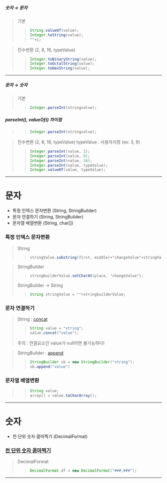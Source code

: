 ##### 숫자 → 문자
>기본
>>```java
>>String.valueOf(value);
>>Integer.toString(value);
>>""+i;
>>```

>진수변환 (2, 8, 16, typeValue)
>>```java
>>Integer.toBinaryString(value);
>>Integer.toOctalString(value);
>>Integer.toHexString(value);
>>```
---

##### 문자 → 숫자

>기본
>>```java
>>Integer.parseInt(stringvalue);
>>```

##### parseInt(), valueOf() 차이점

>>```java
>>Integer.parseInt(stringvalue);
>>```

>진수변환 (2, 8, 16, typeValue)
>typeValue : 사용자지정 (ex: 3, 9)
>>```java
>>Integer.parseInt(value, 2);
>>Integer.parseInt(value, 8);
>>Integer.parseInt(value, 16);
>>Integer.parseInt(value, typeValue);
>>Integer.valueOf(value, typeValue);
>>```
---

# 문자
* 특정 인덱스 문자변환 (String, StringBuilder)
* 문자 연결하기 (String, StringBuilder)
* 문자열 배열변환 (String, char[])

### 특정 인덱스 문자변환

>String
>>```java
>>stringValue.substring(first, middle)+'changeValue'+stringValue.substring(middle+1,last)
>>```

>StringBuilder
>>```java
>>stringbuilderValue.setCharAt(place, 'changeValue');
>>```
>StringBuilder → String
>>```java
>>String stringValue = ""+stringbuilderValue;
>>```

### 문자 연결하기

>String : [concat](https://docs.microsoft.com/ko-kr/dotnet/api/system.string.concat?view=net-5.0)
>>```java
>>String value = "string";
>>value.concat("value");
>>```
>주의 : 연결요소인 value가 null이면 불가능하다!

>StringBuilder : [append](https://docs.microsoft.com/ko-kr/dotnet/api/system.text.stringbuilder.append?view=net-5.0)
>>```java
>>StringBuilder sb = new StringBuilder("string");
>>sb.append("value")
>>```

### 문자열 배열변환

>>```java
>>String value;
>>array[] = value.toCharArray();
>>```

---

# 숫자
* 천 단위 숫자 콤마찍기 (DecimalFormat)

### [천 단위 숫자 콤마찍기](https://jamesdreaming.tistory.com/203)

> DecimalFormat 
>>```java
>>DecimalFormat df = new DecimalFormat("###,###");
>>```

---

